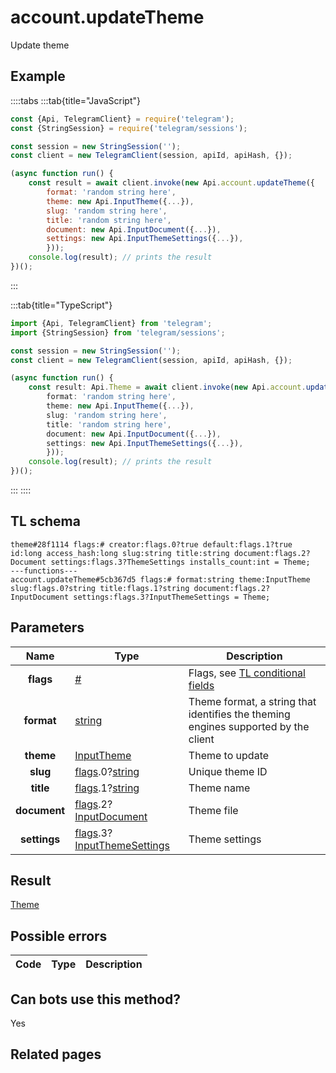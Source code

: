 # account.updateTheme

Update theme

## Example

::::tabs
:::tab{title="JavaScript"}

```js
const {Api, TelegramClient} = require('telegram');
const {StringSession} = require('telegram/sessions');

const session = new StringSession('');
const client = new TelegramClient(session, apiId, apiHash, {});

(async function run() {
    const result = await client.invoke(new Api.account.updateTheme({
		format: 'random string here',
		theme: new Api.InputTheme({...}),
		slug: 'random string here',
		title: 'random string here',
		document: new Api.InputDocument({...}),
		settings: new Api.InputThemeSettings({...}),
		}));
    console.log(result); // prints the result
})();

```

:::

:::tab{title="TypeScript"}

```ts
import {Api, TelegramClient} from 'telegram';
import {StringSession} from 'telegram/sessions';

const session = new StringSession('');
const client = new TelegramClient(session, apiId, apiHash, {});

(async function run() {
    const result: Api.Theme = await client.invoke(new Api.account.updateTheme({
		format: 'random string here',
		theme: new Api.InputTheme({...}),
		slug: 'random string here',
		title: 'random string here',
		document: new Api.InputDocument({...}),
		settings: new Api.InputThemeSettings({...}),
		}));
    console.log(result); // prints the result
})();

```

:::
::::

## TL schema

```
theme#28f1114 flags:# creator:flags.0?true default:flags.1?true id:long access_hash:long slug:string title:string document:flags.2?Document settings:flags.3?ThemeSettings installs_count:int = Theme;
---functions---
account.updateTheme#5cb367d5 flags:# format:string theme:InputTheme slug:flags.0?string title:flags.1?string document:flags.2?InputDocument settings:flags.3?InputThemeSettings = Theme;
```

## Parameters

|     Name     | Type                                                                                                                                                   | Description                                                                                             |
| :----------: | ------------------------------------------------------------------------------------------------------------------------------------------------------ | ------------------------------------------------------------------------------------------------------- |
|  **flags**   | [#](https://core.telegram.org/type/%23)                                                                                                                | Flags, see [TL conditional fields](https://core.telegram.org/mtproto/TL-combinators#conditional-fields) |
|  **format**  | [string](https://core.telegram.org/type/string)                                                                                                        | Theme format, a string that identifies the theming engines supported by the client                      |
|  **theme**   | [InputTheme](https://core.telegram.org/type/InputTheme)                                                                                                | Theme to update                                                                                         |
|   **slug**   | [flags](https://core.telegram.org/mtproto/TL-combinators#conditional-fields).0?[string](https://core.telegram.org/type/string)                         | Unique theme ID                                                                                         |
|  **title**   | [flags](https://core.telegram.org/mtproto/TL-combinators#conditional-fields).1?[string](https://core.telegram.org/type/string)                         | Theme name                                                                                              |
| **document** | [flags](https://core.telegram.org/mtproto/TL-combinators#conditional-fields).2?[InputDocument](https://core.telegram.org/type/InputDocument)           | Theme file                                                                                              |
| **settings** | [flags](https://core.telegram.org/mtproto/TL-combinators#conditional-fields).3?[InputThemeSettings](https://core.telegram.org/type/InputThemeSettings) | Theme settings                                                                                          |

## Result

[Theme](https://core.telegram.org/type/Theme)

## Possible errors

| Code | Type | Description |
| :--: | ---- | ----------- |

## Can bots use this method?

Yes

## Related pages

